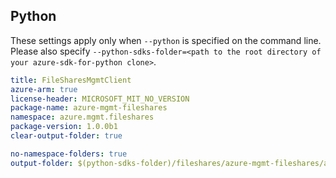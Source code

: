 ## Python

These settings apply only when `--python` is specified on the command line.
Please also specify `--python-sdks-folder=<path to the root directory of your azure-sdk-for-python clone>`.

``` yaml $(python)
title: FileSharesMgmtClient
azure-arm: true
license-header: MICROSOFT_MIT_NO_VERSION
package-name: azure-mgmt-fileshares
namespace: azure.mgmt.fileshares
package-version: 1.0.0b1
clear-output-folder: true
```

``` yaml $(python)
no-namespace-folders: true
output-folder: $(python-sdks-folder)/fileshares/azure-mgmt-fileshares/azure/mgmt/fileshares
```
